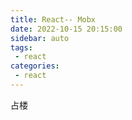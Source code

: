 ```yaml
---
title: React-- Mobx
date: 2022-10-15 20:15:00
sidebar: auto
tags:
 - react
categories:
 - react
---
```


占楼
